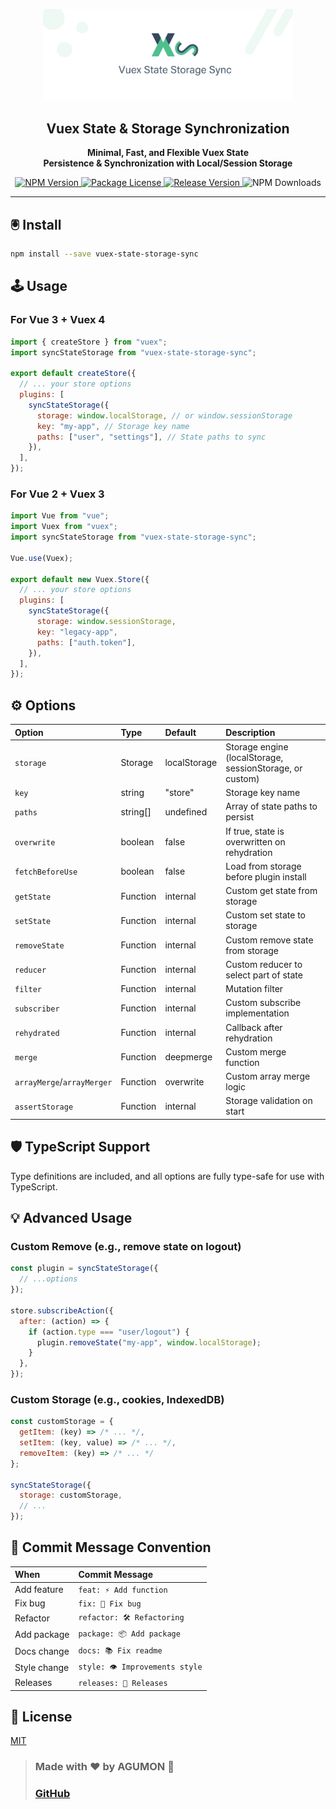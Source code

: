 <p align="center">
  <img src="https://github.com/ljlm0402/vuex-state-storage-sync/raw/images/logo.jpg" border="0" alt="logo" width="400" />
</p>

<h2 align="center">Vuex State & Storage Synchronization</h2>
<p align="center">
  <b>
    Minimal, Fast, and Flexible Vuex State <br>
    Persistence & Synchronization with Local/Session Storage
  </b>
</p>
<p align="center">
  <a href="https://www.npmjs.com/package/vuex-state-storage-sync">
    <img src="https://img.shields.io/npm/v/vuex-state-storage-sync.svg" alt="NPM Version" />
  </a>
  <a href="https://github.com/ljlm0402/vuex-state-storage-sync/blob/main/LICENSE">
    <img src="https://img.shields.io/npm/l/vuex-state-storage-sync.svg" alt="Package License" />
  </a>
  <a href="https://github.com/ljlm0402/vuex-state-storage-sync/releases">
    <img src="https://img.shields.io/github/v/release/ljlm0402/vuex-state-storage-sync" alt="Release Version" />
  </a>
  <img src="https://img.shields.io/npm/dm/vuex-state-storage-sync.svg" alt="NPM Downloads" />
</p>

---

## 🖲 Install

```bash
npm install --save vuex-state-storage-sync
```

## 🕹 Usage

### For Vue 3 + Vuex 4

```js
import { createStore } from "vuex";
import syncStateStorage from "vuex-state-storage-sync";

export default createStore({
  // ... your store options
  plugins: [
    syncStateStorage({
      storage: window.localStorage, // or window.sessionStorage
      key: "my-app", // Storage key name
      paths: ["user", "settings"], // State paths to sync
    }),
  ],
});
```

### For Vue 2 + Vuex 3

```js
import Vue from "vue";
import Vuex from "vuex";
import syncStateStorage from "vuex-state-storage-sync";

Vue.use(Vuex);

export default new Vuex.Store({
  // ... your store options
  plugins: [
    syncStateStorage({
      storage: window.sessionStorage,
      key: "legacy-app",
      paths: ["auth.token"],
    }),
  ],
});
```

## ⚙️ Options

| Option                     | Type      | Default      | Description                                              |
| :------------------------- | :-------- | :----------- | :------------------------------------------------------- |
| `storage`                  | Storage   | localStorage | Storage engine (localStorage, sessionStorage, or custom) |
| `key`                      | string    | "store"      | Storage key name                                         |
| `paths`                    | string\[] | undefined    | Array of state paths to persist                          |
| `overwrite`                | boolean   | false        | If true, state is overwritten on rehydration             |
| `fetchBeforeUse`           | boolean   | false        | Load from storage before plugin install                  |
| `getState`                 | Function  | internal     | Custom get state from storage                            |
| `setState`                 | Function  | internal     | Custom set state to storage                              |
| `removeState`              | Function  | internal     | Custom remove state from storage                         |
| `reducer`                  | Function  | internal     | Custom reducer to select part of state                   |
| `filter`                   | Function  | internal     | Mutation filter                                          |
| `subscriber`               | Function  | internal     | Custom subscribe implementation                          |
| `rehydrated`               | Function  | internal     | Callback after rehydration                               |
| `merge`                    | Function  | deepmerge    | Custom merge function                                    |
| `arrayMerge`/`arrayMerger` | Function  | overwrite    | Custom array merge logic                                 |
| `assertStorage`            | Function  | internal     | Storage validation on start                              |

## 🛡 TypeScript Support

Type definitions are included, and all options are fully type-safe for use with TypeScript.

## 💡 Advanced Usage

### Custom Remove (e.g., remove state on logout)

```js
const plugin = syncStateStorage({
  // ...options
});

store.subscribeAction({
  after: (action) => {
    if (action.type === "user/logout") {
      plugin.removeState("my-app", window.localStorage);
    }
  },
});
```

### Custom Storage (e.g., cookies, IndexedDB)

```js
const customStorage = {
  getItem: (key) => /* ... */,
  setItem: (key, value) => /* ... */,
  removeItem: (key) => /* ... */
};

syncStateStorage({
  storage: customStorage,
  // ...
});
```

## 💬 Commit Message Convention

| When         | Commit Message                |
| :----------- | :---------------------------- |
| Add feature  | `feat: ⚡️ Add function`      |
| Fix bug      | `fix: 🐞 Fix bug`             |
| Refactor     | `refactor: 🛠 Refactoring`     |
| Add package  | `package: 📦 Add package`     |
| Docs change  | `docs: 📚 Fix readme`         |
| Style change | `style: 👁 Improvements style` |
| Releases     | `releases: 🎉 Releases`       |

## 📜 License

[MIT](LICENSE)

> ### Made with ❤️ by AGUMON 🦖
>
> ### [GitHub](https://github.com/ljlm0402)
